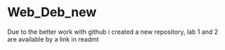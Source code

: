 # Web_Deb_new
 Due to the better work with github i created a new repository, lab 1 and 2 are available by a link in readmt
